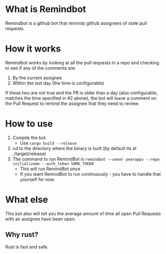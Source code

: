 # What is Remindbot

Remindbot is a github bot that reminds github assignees of stale pull requests.

# How it works

Remindbot works by looking at all the pull requests in a repo and checking to see if any of the comments are:

1. By the current assignee 
2. Within the last day (the time is configurable)

If these two are not true and the PR is older than a day (also configurable, matches the time specified in #2 above), the bot will leave a comment on the Pull Request to remind the assignee that they need to review.

# How to use

1. Compile the bot
	- Use `cargo build --release`
2. cd to the directory where the binary is built (by default its at ./target/release)
3. The command to run RemindBot is `remindbot --owner pearapps --repo initializeme --auth_token SOME_TOKEN` 
	- This will run RemindBot once
	- If you want RemindBot to run continuously - you have to handle that yourself for now.

# What else

This bot also will tell you the average amount of time all open Pull Requests with an assignee have been open.

## Why rust?

Rust is fast and safe.
